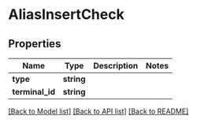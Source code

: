 # AliasInsertCheck

## Properties
Name | Type | Description | Notes
------------ | ------------- | ------------- | -------------
**type** | **string** |  | 
**terminal_id** | **string** |  | 

[[Back to Model list]](../README.md#documentation-for-models) [[Back to API list]](../README.md#documentation-for-api-endpoints) [[Back to README]](../README.md)


